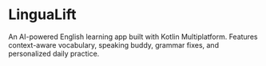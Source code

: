 # LinguaLift
An AI-powered English learning app built with Kotlin Multiplatform. Features context-aware vocabulary, speaking buddy, grammar fixes, and personalized daily practice.
